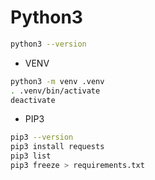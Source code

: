 # Python3 

```bash
python3 --version
```

- VENV
```bash
python3 -m venv .venv
. .venv/bin/activate
deactivate
```


- PIP3
```bash
pip3 --version
pip3 install requests
pip3 list
pip3 freeze > requirements.txt  
```